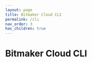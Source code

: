 ```yaml
---
layout: page
title: Bitmaker Cloud CLI
permalink: /cli
nav_order: 3
has_children: true
---
```


# Bitmaker Cloud CLI
